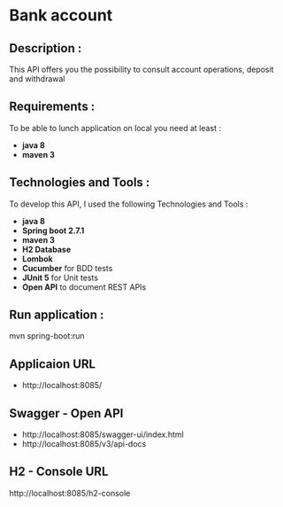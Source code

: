 # Bank account

## Description :
This API offers you the possibility to consult account operations, deposit and withdrawal

## Requirements :
To be able to lunch application on local you need at least :
* **java 8**
* **maven 3**

## Technologies and Tools :
To develop this API, I used the following Technologies and Tools :
* **java 8**
* **Spring boot 2.7.1**
* **maven 3**
* **H2 Database**
* **Lombok**
* **Cucumber** for BDD tests
* **JUnit 5** for Unit tests
* **Open API** to document REST APIs

## Run application :
mvn spring-boot:run

## Applicaion URL
* http://localhost:8085/

## Swagger - Open API
* http://localhost:8085/swagger-ui/index.html
* http://localhost:8085/v3/api-docs

## H2 - Console URL
http://localhost:8085/h2-console

